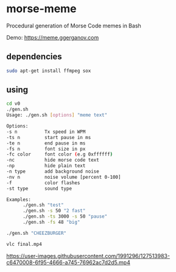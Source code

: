 # morse-meme

Procedural generation of Morse Code memes in Bash

Demo: https://meme.ggerganov.com

## dependencies

```bash
sudo apt-get install ffmpeg sox
```

## using

```bash
cd v0
./gen.sh
Usage: ./gen.sh [options] "meme text"

Options:
-s n          Tx speed in WPM
-ts n         start pause in ms
-te n         end pause in ms
-fs n         font size in px
-fc color     font color (e.g 0xffffff)
-nc           hide morse code text
-np           hide plain text
-n type       add background noise
-nv n         noise volume [percent 0-100]
-f            color flashes
-st type      sound type

Examples:
      ./gen.sh "test"
      ./gen.sh -s 50 "2 fast"
      ./gen.sh -ts 3000 -s 50 "pause"
      ./gen.sh -fs 48 "big"

./gen.sh "CHEEZBURGER"

vlc final.mp4
```

https://user-images.githubusercontent.com/1991296/127513983-c6470008-6f95-4666-a745-76962ac7d2d5.mp4
